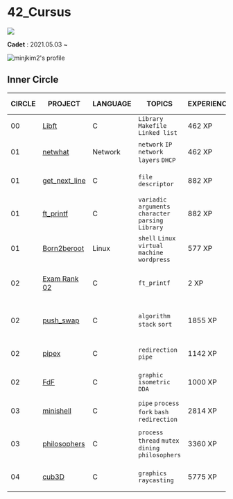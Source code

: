 # **42_Cursus**

<a href="https://42seoul.kr/seoul42/contents/view?contentsNo=13&level=2&menuNo=28&gclid=Cj0KCQiAwqCOBhCdARIsAEPyW9mEZno3M1OMooYEtrDmNdJ1on0RROdIJgbODp5RAtxfLtZMRvXhk3IaAoqeEALw_wcB" target="_blank"><img src="https://img.shields.io/badge/42Seoul-caa6fe?style=flat&logo=42&logoColor=000000"/></a>

**Cadet** : 2021.05.03 ~

![minjkim2's profile](https://badge42.vercel.app/api/v2/cl233k6zu002509mbdxlhzh09/stats?cursusId=21&coalitionId=85)

## **Inner **Circle****

| CIRCLE | PROJECT | LANGUAGE | TOPICS | EXPERIENCE | STATUS | Date of Completion |
|---|---|---|---|---|---|---|
| 00 | [Libft](./libft) | C | `Library` `Makefile` `Linked list` | 462 XP | ![Project Score - Libft](https://badge42.vercel.app/api/v2/cl233k6zu002509mbdxlhzh09/project/2166502) | 2021-05-13 |
| 01 | [netwhat](./netwhat) | Network | `network` `IP` `network layers` `DHCP` | 462 XP | ![Project Score - netwhat](https://badge42.vercel.app/api/v2/cl233k6zu002509mbdxlhzh09/project/2171885) | 2021-05-18 |
| 01 | [get_next_line](./get_next_line) | C | `file descriptor` | 882 XP | ![Project Score - get_next_line](https://badge42.vercel.app/api/v2/cl233k6zu002509mbdxlhzh09/project/2176364) | 2021-05-26 |
| 01 | [ft_printf](./ft_printf) | C | `variadic arguments` `character parsing` `Library` | 882 XP | ![Project Score - ft_printf](https://badge42.vercel.app/api/v2/cl233k6zu002509mbdxlhzh09/project/2191765) | 2021-06-16 |
| 01 | [Born2beroot](./born2beroot) | Linux | `shell` `Linux` `virtual machine` `wordpress`| 577 XP | ![Project Score - Born2beroot](https://badge42.vercel.app/api/v2/cl233k6zu002509mbdxlhzh09/project/2179314) | 2021-06-05 |
| 02 | [Exam Rank 02](./exam02) | C | `ft_printf` | 2 XP | ![minjkim2's 42 Exam Rank 03 Score](https://badge42.vercel.app/api/v2/cl233k6zu002509mbdxlhzh09/project/2207169) | 2021-12-14 |
| 02 | [push_swap](./push_swap) | C | `algorithm` `stack` `sort` | 1855 XP| ![minjkim2's 42 Push_swap Score](https://badge42.vercel.app/api/v2/cl233k6zu002509mbdxlhzh09/project/2258541)  | 2021-08-09 |
| 02 | [pipex](./pipex) | C |`redirection` `pipe`| 1142 XP| ![minjkim2's 42 pipex Score](https://badge42.vercel.app/api/v2/cl233k6zu002509mbdxlhzh09/project/2211968)  | 2021-07-02 |
| 02 | [FdF](./fdf) | C |`graphic` `isometric` `DDA`| 1000 XP| ![minjkim2's 42 FdF Score](https://badge42.vercel.app/api/v2/cl233k6zu002509mbdxlhzh09/project/2226122)  | 2021-07-22 |
| 03 | [minishell](./minishell) | C | `pipe` `process` `fork` `bash` `redirection` | 2814 XP | ![minjkim2's 42 minishell Score](https://badge42.vercel.app/api/v2/cl233k6zu002509mbdxlhzh09/project/2284223) | 2021-09-23 |
| 03 | [philosophers](./philo) | C | `process` `thread` `mutex` `dining philosophers`| 3360 XP | ![minjkim2's 42 philosophers Score](https://badge42.vercel.app/api/v2/cl233k6zu002509mbdxlhzh09/project/2392665)| 2022-01-04 |
| 04 | [cub3D]() | C | `graphics` `raycasting`| 5775 XP | ![minjkim2's 42 cub3D Score](https://badge42.vercel.app/api/v2/cl233k6zu002509mbdxlhzh09/project/2449977)| 2021-04-02 |
